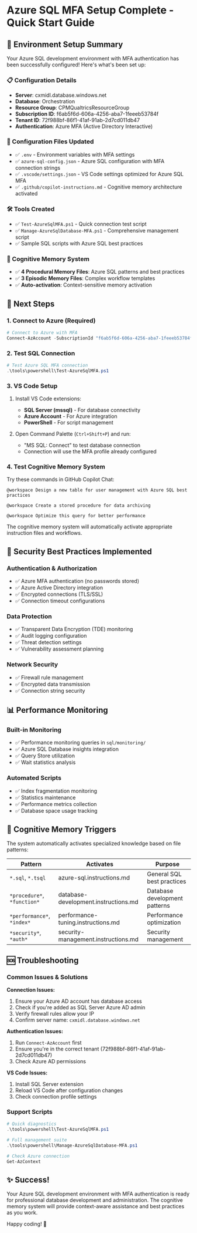 # Azure SQL MFA Setup Complete - Quick Start Guide

## 🎉 Environment Setup Summary

Your Azure SQL development environment with MFA authentication has been successfully configured! Here's what's been set up:

### 📋 Configuration Details
- **Server**: cxmidl.database.windows.net
- **Database**: Orchestration
- **Resource Group**: CPMQualtricsResourceGroup
- **Subscription ID**: f6ab5f6d-606a-4256-aba7-1feeeb53784f
- **Tenant ID**: 72f988bf-86f1-41af-91ab-2d7cd011db47
- **Authentication**: Azure MFA (Active Directory Interactive)

### 🔧 Configuration Files Updated
- ✅ `.env` - Environment variables with MFA settings
- ✅ `azure-sql-config.json` - Azure SQL configuration with MFA connection strings
- ✅ `.vscode/settings.json` - VS Code settings optimized for Azure SQL MFA
- ✅ `.github/copilot-instructions.md` - Cognitive memory architecture activated

### 🛠️ Tools Created
- ✅ `Test-AzureSqlMFA.ps1` - Quick connection test script
- ✅ `Manage-AzureSqlDatabase-MFA.ps1` - Comprehensive management script
- ✅ Sample SQL scripts with Azure SQL best practices

### 🧠 Cognitive Memory System
- ✅ **4 Procedural Memory Files**: Azure SQL patterns and best practices
- ✅ **3 Episodic Memory Files**: Complex workflow templates
- ✅ **Auto-activation**: Context-sensitive memory activation

## 🚀 Next Steps

### 1. Connect to Azure (Required)
```powershell
# Connect to Azure with MFA
Connect-AzAccount -SubscriptionId "f6ab5f6d-606a-4256-aba7-1feeeb53784f"
```

### 2. Test SQL Connection
```powershell
# Test Azure SQL MFA connection
.\tools\powershell\Test-AzureSqlMFA.ps1
```

### 3. VS Code Setup
1. Install VS Code extensions:
   - **SQL Server (mssql)** - For database connectivity
   - **Azure Account** - For Azure integration
   - **PowerShell** - For script management

2. Open Command Palette (`Ctrl+Shift+P`) and run:
   - "MS SQL: Connect" to test database connection
   - Connection will use the MFA profile already configured

### 4. Test Cognitive Memory System
Try these commands in GitHub Copilot Chat:

```
@workspace Design a new table for user management with Azure SQL best practices
```

```
@workspace Create a stored procedure for data archiving
```

```
@workspace Optimize this query for better performance
```

The cognitive memory system will automatically activate appropriate instruction files and workflows.

## 🔐 Security Best Practices Implemented

### Authentication & Authorization
- ✅ Azure MFA authentication (no passwords stored)
- ✅ Azure Active Directory integration
- ✅ Encrypted connections (TLS/SSL)
- ✅ Connection timeout configurations

### Data Protection
- ✅ Transparent Data Encryption (TDE) monitoring
- ✅ Audit logging configuration
- ✅ Threat detection settings
- ✅ Vulnerability assessment planning

### Network Security
- ✅ Firewall rule management
- ✅ Encrypted data transmission
- ✅ Connection string security

## 📊 Performance Monitoring

### Built-in Monitoring
- ✅ Performance monitoring queries in `sql/monitoring/`
- ✅ Azure SQL Database insights integration
- ✅ Query Store utilization
- ✅ Wait statistics analysis

### Automated Scripts
- ✅ Index fragmentation monitoring
- ✅ Statistics maintenance
- ✅ Performance metrics collection
- ✅ Database space usage tracking

## 🎯 Cognitive Memory Triggers

The system automatically activates specialized knowledge based on file patterns:

| Pattern | Activates | Purpose |
|---------|-----------|---------|
| `*.sql`, `*.tsql` | azure-sql.instructions.md | General SQL best practices |
| `*procedure*`, `*function*` | database-development.instructions.md | Database development patterns |
| `*performance*`, `*index*` | performance-tuning.instructions.md | Performance optimization |
| `*security*`, `*auth*` | security-management.instructions.md | Security management |

## 🆘 Troubleshooting

### Common Issues & Solutions

**Connection Issues:**
1. Ensure your Azure AD account has database access
2. Check if you're added as SQL Server Azure AD admin
3. Verify firewall rules allow your IP
4. Confirm server name: `cxmidl.database.windows.net`

**Authentication Issues:**
1. Run `Connect-AzAccount` first
2. Ensure you're in the correct tenant (72f988bf-86f1-41af-91ab-2d7cd011db47)
3. Check Azure AD permissions

**VS Code Issues:**
1. Install SQL Server extension
2. Reload VS Code after configuration changes
3. Check connection profile settings

### Support Scripts
```powershell
# Quick diagnostics
.\tools\powershell\Test-AzureSqlMFA.ps1

# Full management suite
.\tools\powershell\Manage-AzureSqlDatabase-MFA.ps1

# Check Azure connection
Get-AzContext
```

## ✨ Success! 

Your Azure SQL development environment with MFA authentication is ready for professional database development and administration. The cognitive memory system will provide context-aware assistance and best practices as you work.

Happy coding! 🚀
